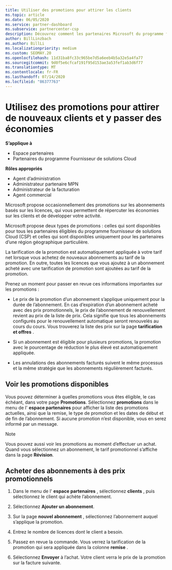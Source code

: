 ```yaml
---
title: Utiliser des promotions pour attirer les clients
ms.topic: article
ms.date: 06/05/2020
ms.service: partner-dashboard
ms.subservice: partnercenter-csp
description: Découvrez comment les partenaires Microsoft du programme fournisseur de solutions Cloud peuvent acheter des abonnements au tarif de la promotion et passer des économies à leurs clients.
author: BillLinzbach
ms.author: BillLi
ms.localizationpriority: medium
ms.custom: SEOMAY.20
ms.openlocfilehash: 11d31ba8fc33c965be7d5a6eeb4b5a32e5a4fa77
ms.sourcegitcommit: 9d0f5e6cfcaf191f95d153ae3a53fef1ab3d6f77
ms.translationtype: MT
ms.contentlocale: fr-FR
ms.lasthandoff: 07/14/2020
ms.locfileid: "86377763"
---
```

# <a name="use-promotions-to-attract-new-customers-and-pass-the-savings-on-to-them"></a>Utilisez des promotions pour attirer de nouveaux clients et y passer des économies

**S’applique à**

- Espace partenaires
- Partenaires du programme Fournisseur de solutions Cloud

**Rôles appropriés**

- Agent d’administration
- Administrateur partenaire MPN
- Administrateur de la facturation
- Agent commercial


Microsoft propose occasionnellement des promotions sur les abonnements basés sur les licences, qui vous permettent de répercuter les économies sur les clients et de développer votre activité. 

Microsoft propose deux types de promotions : celles qui sont disponibles pour tous les partenaires éligibles du programme fournisseur de solutions Cloud (CSP) et celles qui sont disponibles uniquement pour les partenaires d’une région géographique particulière.

La tarification de la promotion est automatiquement appliquée à votre tarif net lorsque vous achetez de nouveaux abonnements au tarif de la promotion. En outre, toutes les licences que vous ajoutez à un abonnement acheté avec une tarification de promotion sont ajoutées au tarif de la promotion. 

Prenez un moment pour passer en revue ces informations importantes sur les promotions :

- Le prix de la promotion d’un abonnement s’applique uniquement pour la durée de l’abonnement. En cas d’expiration d’un abonnement acheté avec des prix promotionnels, le prix de l’abonnement de renouvellement revient au prix de la liste de prix. Cela signifie que tous les abonnements configurés pour le renouvellement automatique seront renouvelés au cours du cours. Vous trouverez la liste des prix sur la page **tarification et offres** .

- Si un abonnement est éligible pour plusieurs promotions, la promotion avec le pourcentage de réduction le plus élevé est automatiquement appliquée.

- Les annulations des abonnements facturés suivent le même processus et la même stratégie que les abonnements régulièrement facturés.

## <a name="see-available-promotions"></a>Voir les promotions disponibles

Vous pouvez déterminer à quelles promotions vous êtes éligible, le cas échéant, dans votre page **Promotions**. Sélectionnez **promotions** dans le menu de l' **espace partenaires** pour afficher la liste des promotions actuelles, ainsi que la remise, le type de promotion et les dates de début et de fin de l’abonnement. Si aucune promotion n’est disponible, vous en serez informé par un message. 

> [!NOTE]  
> Vous pouvez aussi voir les promotions au moment d’effectuer un achat. Quand vous sélectionnez un abonnement, le tarif promotionnel s’affiche dans la page **Révision**.

## <a name="purchase-subscriptions-at-promotion-prices"></a>Acheter des abonnements à des prix promotionnels

1. Dans le menu de l' **espace partenaires** , sélectionnez **clients** , puis sélectionnez le client qui achète l’abonnement. 

2. Sélectionnez **Ajouter un abonnement**.

3. Sur la page **nouvel abonnement** , sélectionnez l’abonnement auquel s’applique la promotion.

4. Entrez le nombre de licences dont le client a besoin. 

5. Passez en revue la commande. Vous verrez la tarification de la promotion qui sera appliquée dans la colonne **remise** .  

6. Sélectionnez **Envoyer** à l’achat. Votre client verra le prix de la promotion sur la facture suivante.  


